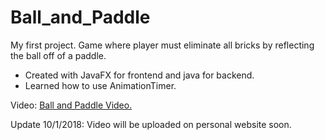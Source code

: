 # Ball_and_Paddle
My first project.
Game where player must eliminate all bricks by reflecting the ball off of a paddle. 

- Created with JavaFX for frontend and java for backend. 
- Learned how to use AnimationTimer. 

Video: <a href = "https://www.youtube.com/watch?v=n9ZVauq4Cp8"> Ball and Paddle Video. </a>

Update 10/1/2018: Video will be uploaded on personal website soon. 

